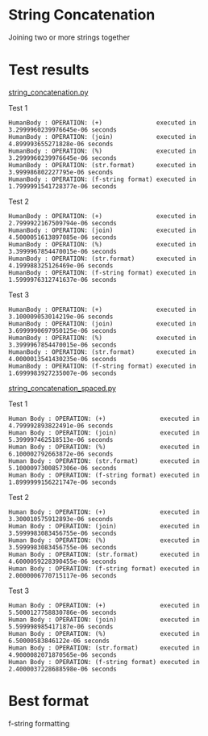 # String Concatenation

Joining two or more strings together

# Test results

[string_concatenation.py](https://github.com/olutosinbanjo/python_lessons/blob/3cb4de39c42063a2f30853c6166892fc0dfd9102/STRINGS/CONCATENATION/string_concatenation.py)

Test 1
```
HumanBody : OPERATION: (+)               executed in 3.2999960239976645e-06 seconds
HumanBody : OPERATION: (join)            executed in 4.899993655271828e-06 seconds
HumanBody : OPERATION: (%)               executed in 3.2999960239976645e-06 seconds
HumanBody : OPERATION: (str.format)      executed in 3.999986802227795e-06 seconds
HumanBody : OPERATION: (f-string format) executed in 1.7999991541728377e-06 seconds
```

Test 2
```
HumanBody : OPERATION: (+)               executed in 2.7999922167509794e-06 seconds
HumanBody : OPERATION: (join)            executed in 4.5000051613897085e-06 seconds
HumanBody : OPERATION: (%)               executed in 3.3999967854470015e-06 seconds
HumanBody : OPERATION: (str.format)      executed in 4.199988325126469e-06 seconds
HumanBody : OPERATION: (f-string format) executed in 1.5999976312741637e-06 seconds
```

Test 3
```
HumanBody : OPERATION: (+)               executed in 3.100009053014219e-06 seconds
HumanBody : OPERATION: (join)            executed in 3.6999990697950125e-06 seconds
HumanBody : OPERATION: (%)               executed in 3.3999967854470015e-06 seconds
HumanBody : OPERATION: (str.format)      executed in 4.0000013541430235e-06 seconds
HumanBody : OPERATION: (f-string format) executed in 1.6999983927235007e-06 seconds
```

[string_concatenation_spaced.py](https://github.com/olutosinbanjo/python_lessons/blob/0527cf131606948de8c54296fffa24d01c748064/STRINGS/CONCATENATION/string_concatenation_spaced.py)

Test 1
```
Human Body : OPERATION: (+)               executed in 4.799992893822491e-06 seconds
Human Body : OPERATION: (join)            executed in 5.399997462518513e-06 seconds
Human Body : OPERATION: (%)               executed in 6.100002792663872e-06 seconds
Human Body : OPERATION: (str.format)      executed in 5.1000097300857306e-06 seconds
Human Body : OPERATION: (f-string format) executed in 1.8999999156221747e-06 seconds
```

Test 2
```
Human Body : OPERATION: (+)               executed in 3.300010575912893e-06 seconds
Human Body : OPERATION: (join)            executed in 3.5999983083456755e-06 seconds
Human Body : OPERATION: (%)               executed in 3.5999983083456755e-06 seconds
Human Body : OPERATION: (str.format)      executed in 4.6000059228390455e-06 seconds
Human Body : OPERATION: (f-string format) executed in 2.0000006770715117e-06 seconds
```

Test 3
```
Human Body : OPERATION: (+)               executed in 5.5000127758830786e-06 seconds
Human Body : OPERATION: (join)            executed in 5.599998985417187e-06 seconds
Human Body : OPERATION: (%)               executed in 6.50000583846122e-06 seconds
Human Body : OPERATION: (str.format)      executed in 4.9000082071870565e-06 seconds
Human Body : OPERATION: (f-string format) executed in 2.4000037228688598e-06 seconds
```
# Best format

f-string formatting
